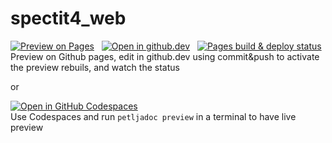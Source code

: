 # spectit4_web

[![Preview on Pages](https://img.shields.io/badge/Preview_on_Pages-blue?logo=github&style=flat&labelColor=black)](https://petlja.github.io/specit4_web)
&nbsp;
[![Open in github.dev](https://img.shields.io/badge/Open_in_github.dev-blue?logo=github&style=flat&labelColor=black)](https://github.dev/Petlja/specit4_web)
&nbsp;
[![Pages build & deploy status](https://img.shields.io/badge/Pages_build_&_deploy_status-blue?logo=github&style=flat&labelColor=black)](https://github.com/Petlja/specit4_web/actions/workflows/petljadoc.yml)  
Preview on Github pages, edit in github.dev using commit&push to activate the preview rebuils, and watch the status

or


[![Open in GitHub Codespaces](https://github.com/codespaces/badge.svg)](https://codespaces.new/Petlja/specit4_ai?quickstart=1)  
Use Codespaces and run `petljadoc preview` in a terminal to have live preview 
